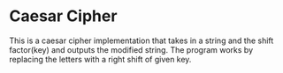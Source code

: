 # Caesar Cipher

This is a caesar cipher implementation that takes in a string and the shift factor(key) and outputs the modified string. The program works by replacing the letters with a right shift of given key.
